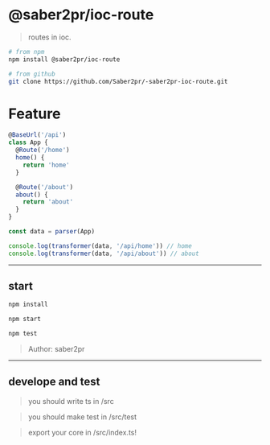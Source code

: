 # @saber2pr/ioc-route

> routes in ioc.

```bash
# from npm
npm install @saber2pr/ioc-route

# from github
git clone https://github.com/Saber2pr/-saber2pr-ioc-route.git
```

# Feature

```ts
@BaseUrl('/api')
class App {
  @Route('/home')
  home() {
    return 'home'
  }

  @Route('/about')
  about() {
    return 'about'
  }
}

const data = parser(App)

console.log(transformer(data, '/api/home')) // home
console.log(transformer(data, '/api/about')) // about
```

---

## start

```bash
npm install
```

```bash
npm start

npm test
```

> Author: saber2pr

---

## develope and test

> you should write ts in /src

> you should make test in /src/test

> export your core in /src/index.ts!
